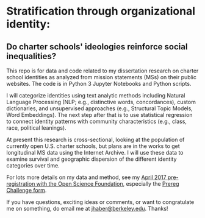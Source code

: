 # Stratification through organizational identity:
## Do charter schools' ideologies reinforce social inequalities?

This repo is for data and code related to my dissertation research on charter school identities as analyzed from mission statements (MSs) on their public websites. The code is in Python 3 Jupyter Notebooks and Python scripts.

I will categorize identities using text analytic methods including Natural Language Processing (NLP; e.g., distinctive words, concordances), custom dictionaries, and unsupervised approaches (e.g., Structural Topic Models, Word Embeddings). The next step after that is to use statistical regression to connect identity patterns with community characteristics (e.g., class, race, political leanings).

At present this research is cross-sectional, looking at the population of currently open U.S. charter schools, but plans are in the works to get longitudinal MS data using the Internet Archive. I will use these data to examine survival and geographic dispersion of the different identity categories over time.

For lots more details on my data and method, see my [April 2017 pre-registration with the Open Science Foundation](https://osf.io/zgh5u/), especially the [Prereg Challenge form](https://osf.io/zgh5u/register/565fb3678c5e4a66b5582f67).

If you have questions, exciting ideas or comments, or want to congratulate me on something, do email me at jhaber@berkeley.edu. Thanks!
